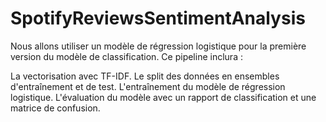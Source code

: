 # SpotifyReviewsSentimentAnalysis

Nous allons utiliser un modèle de régression logistique pour la première version du modèle de classification. Ce pipeline inclura :

La vectorisation avec TF-IDF.
Le split des données en ensembles d'entraînement et de test.
L'entraînement du modèle de régression logistique.
L'évaluation du modèle avec un rapport de classification et une matrice de confusion.
